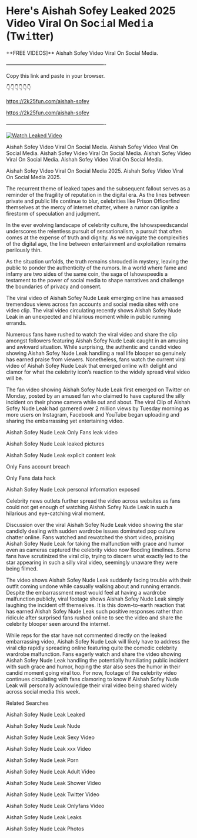 # Here's Aishah Sofey Leaked 2025 Video Viral On Soc𝚒al Med𝚒a (Tw𝚒tter)

++FREE VIDEOS]** Aishah Sofey Video Viral On Social Media.

———————————————————-

Copy this link and paste in your browser.

👇👇👇👇👇👇

https://2k25fun.com/aishah-sofey

https://2k25fun.com/aishah-sofey

———————————————————-

[![Watch Leaked Video](https://miro.medium.com/v2/resize:fit:828/format:webp/1*cilzJN44JGOrTw9NJCrNHA.gif "Watch Leaked Video")](https://2k25fun.com/aishah-sofey)

Aishah Sofey Video Viral On Social Media. Aishah Sofey Video Viral On Social Media. Aishah Sofey Video Viral On Social Media. Aishah Sofey Video Viral On Social Media. Aishah Sofey Video Viral On Social Media.

Aishah Sofey Video Viral On Social Media 2025. Aishah Sofey Video Viral On Social Media 2025.

The recurrent theme of leaked tapes and the subsequent fallout serves as a reminder of the fragility of reputation in the digital era. As the lines between private and public life continue to blur, celebrities like Prison Officerfind themselves at the mercy of internet chatter, where a rumor can ignite a firestorm of speculation and judgment.

In the ever evolving landscape of celebrity culture, the Ishowspeedscandal underscores the relentless pursuit of sensationalism, a pursuit that often comes at the expense of truth and dignity. As we navigate the complexities of the digital age, the line between entertainment and exploitation remains perilously thin.

As the situation unfolds, the truth remains shrouded in mystery, leaving the public to ponder the authenticity of the rumors. In a world where fame and infamy are two sides of the same coin, the saga of Ishowspeedis a testament to the power of social media to shape narratives and challenge the boundaries of privacy and consent.

The viral video of Aishah Sofey Nude Leak emerging online has amassed tremendous views across fan accounts and social media sites with one video clip. The viral video circulating recently shows Aishah Sofey Nude Leak in an unexpected and hilarious moment while in public running errands.

Numerous fans have rushed to watch the viral video and share the clip amongst followers featuring Aishah Sofey Nude Leak caught in an amusing and awkward situation. While surprising, the authentic and candid video showing Aishah Sofey Nude Leak handling a real life blooper so genuinely has earned praise from viewers. Nonetheless, fans watch the current viral video of Aishah Sofey Nude Leak that emerged online with delight and clamor for what the celebrity icon’s reaction to the widely spread viral video will be.

The fan video showing Aishah Sofey Nude Leak first emerged on Twitter on Monday, posted by an amused fan who claimed to have captured the silly incident on their phone camera while out and about. The viral Clip of Aishah Sofey Nude Leak had garnered over 2 million views by Tuesday morning as more users on Instagram, Facebook and YouTube began uploading and sharing the embarrassing yet entertaining video.

Aishah Sofey Nude Leak Only Fans leak video

Aishah Sofey Nude Leak leaked pictures

Aishah Sofey Nude Leak explicit content leak

Only Fans account breach

Only Fans data hack

Aishah Sofey Nude Leak personal information exposed

Celebrity news outlets further spread the video across websites as fans could not get enough of watching Aishah Sofey Nude Leak in such a hilarious and eye-catching viral moment.

Discussion over the viral Aishah Sofey Nude Leak video showing the star candidly dealing with sudden wardrobe issues dominated pop culture chatter online. Fans watched and rewatched the short video, praising Aishah Sofey Nude Leak for taking the malfunction with grace and humor even as cameras captured the celebrity video now flooding timelines. Some fans have scrutinized the viral clip, trying to discern what exactly led to the star appearing in such a silly viral video, seemingly unaware they were being filmed.

The video shows Aishah Sofey Nude Leak suddenly facing trouble with their outfit coming undone while casually walking about and running errands. Despite the embarrassment most would feel at having a wardrobe malfunction publicly, viral footage shows Aishah Sofey Nude Leak simply laughing the incident off themselves. It is this down-to-earth reaction that has earned Aishah Sofey Nude Leak such positive responses rather than ridicule after surprised fans rushed online to see the video and share the celebrity blooper seen around the internet.

While reps for the star have not commented directly on the leaked embarrassing video, Aishah Sofey Nude Leak will likely have to address the viral clip rapidly spreading online featuring quite the comedic celebrity wardrobe malfunction. Fans eagerly watch and share the video showing Aishah Sofey Nude Leak handling the potentially humiliating public incident with such grace and humor, hoping the star also sees the humor in their candid moment going viral too. For now, footage of the celebrity video continues circulating with fans clamoring to know if Aishah Sofey Nude Leak will personally acknowledge their viral video being shared widely across social media this week.

Related Searches

Aishah Sofey Nude Leak Leaked

Aishah Sofey Nude Leak Nude

Aishah Sofey Nude Leak Sexy Video

Aishah Sofey Nude Leak xxx Video

Aishah Sofey Nude Leak Porn

Aishah Sofey Nude Leak Adult Video

Aishah Sofey Nude Leak Shower Video

Aishah Sofey Nude Leak Twitter Video

Aishah Sofey Nude Leak Onlyfans Video

Aishah Sofey Nude Leak Leaks

Aishah Sofey Nude Leak Photos